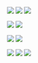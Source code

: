 ![](https://img.shields.io/badge/HTML5-333333?style=for-the-badge&logo=html5&logoColor=CF7DFE)
![](https://img.shields.io/badge/CSS3-333333?style=for-the-badge&logo=css3&logoColor=CF7DFE)
![](https://img.shields.io/badge/JavaScript-333333?style=for-the-badge&logo=javascript&logoColor=CF7DFE)

![](https://img.shields.io/badge/React-333333?style=for-the-badge&logo=react&logoColor=CF7DFE)
![](https://img.shields.io/badge/TypeScript-333333?style=for-the-badge&logo=typescript&logoColor=CF7DFE)

![](https://img.shields.io/badge/Tailwind_CSS-333333?style=for-the-badge&logo=tailwind-css&logoColor=CF7DFE)
![](https://img.shields.io/badge/Sass-333333?style=for-the-badge&logo=sass&logoColor=CF7DFE)

![](https://img.shields.io/badge/Java-333333?style=for-the-badge&logo=openjdk&logoColor=CF7DFE)
![](https://img.shields.io/badge/Spring-333333?style=for-the-badge&logo=spring&logoColor=CF7DFE)
![](https://img.shields.io/badge/MySQL-333333?style=for-the-badge&logo=mysql&logoColor=CF7DFE)
